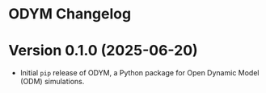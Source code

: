 # ODYM Changelog

# Version 0.1.0 (2025-06-20)

- Initial `pip` release of ODYM, a Python package for Open Dynamic Model (ODM) simulations.